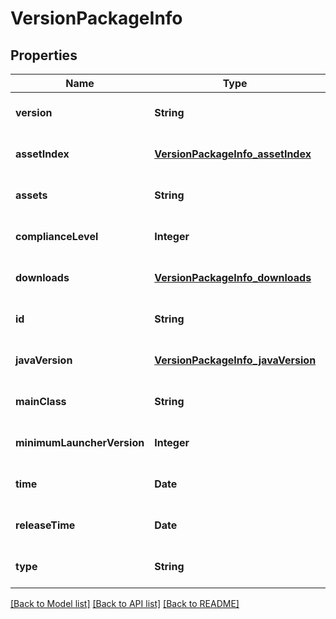 # VersionPackageInfo
## Properties

| Name | Type | Description | Notes |
|------------ | ------------- | ------------- | -------------|
| **version** | **String** |  | [optional] [default to null] |
| **assetIndex** | [**VersionPackageInfo_assetIndex**](VersionPackageInfo_assetIndex.md) |  | [optional] [default to null] |
| **assets** | **String** |  | [optional] [default to null] |
| **complianceLevel** | **Integer** |  | [optional] [default to null] |
| **downloads** | [**VersionPackageInfo_downloads**](VersionPackageInfo_downloads.md) |  | [optional] [default to null] |
| **id** | **String** |  | [optional] [default to null] |
| **javaVersion** | [**VersionPackageInfo_javaVersion**](VersionPackageInfo_javaVersion.md) |  | [optional] [default to null] |
| **mainClass** | **String** |  | [optional] [default to null] |
| **minimumLauncherVersion** | **Integer** |  | [optional] [default to null] |
| **time** | **Date** |  | [optional] [default to null] |
| **releaseTime** | **Date** |  | [optional] [default to null] |
| **type** | **String** |  | [optional] [default to null] |

[[Back to Model list]](../README.md#documentation-for-models) [[Back to API list]](../README.md#documentation-for-api-endpoints) [[Back to README]](../README.md)

